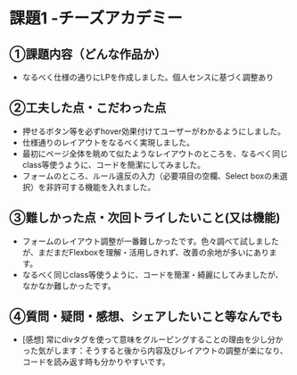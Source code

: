 # 課題1 -チーズアカデミー

## ①課題内容（どんな作品か）

- なるべく仕様の通りにLPを作成しました。個人センスに基づく調整あり

## ②工夫した点・こだわった点

- 押せるボタン等を必ずhover効果付けてユーザーがわかるようにしました。
- 仕様通りのレイアウトをなるべく実現しました。
- 最初にページ全体を眺めて似たようなレイアウトのところを、なるべく同じclass等使うように、コードを簡潔にしてみました。
- フォームのところ、ルール違反の入力（必要項目の空欄、Select boxの未選択）を非許可する機能を入れました。

## ③難しかった点・次回トライしたいこと(又は機能)

- フォームのレイアウト調整が一番難しかったです。色々調べて試しましたが、まだまだFlexboxを理解・活用しきれず、改善の余地が多いにあります。
- なるべく同じclass等使うように、コードを簡潔・綺麗にしてみましたが、なかなか難しかったです。

## ④質問・疑問・感想、シェアしたいこと等なんでも

- [感想] 常にdivタグを使って意味をグルーピングすることの理由を少し分かった気がします：そうすると後から内容及びレイアウトの調整が楽になり、コードを読み返す時も分かりやすいです。
​
